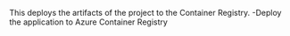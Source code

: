 This deploys the artifacts of the project to the Container Registry.
-Deploy the application to Azure Container Registry
